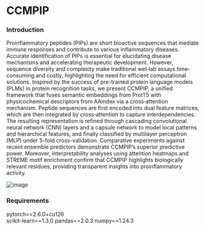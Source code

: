 # CCMPIP

### Introduction
Proinflammatory peptides (PIPs) are short bioactive sequences that mediate immune responses and contribute to various inflammatory diseases. Accurate identification of PIPs is essential for elucidating disease mechanisms and accelerating therapeutic development. However, sequence diversity and complexity make traditional wet‐lab assays time‐consuming and costly, highlighting the need for efficient computational solutions. Inspired by the success of pre-trained protein language models (PLMs) in protein recognition tasks, we present CCMPIP, a unified framework that fuses semantic embeddings from ProtT5 with physicochemical descriptors from AAindex via a cross‐attention mechanism. Peptide sequences are first encoded into dual feature matrices, which are then integrated by cross‐attention to capture interdependencies. The resulting representation is refined through cascading convolutional neural network (CNN) layers and a capsule network to model local patterns and hierarchical features, and finally classified by multilayer perceptron (MLP) under 5-fold cross-validation. Comparative experiments against recent ensemble predictors demonstrate CCMPIP’s superior predictive power. Moreover, interpretability analyses using attention heatmaps and STREME motif enrichment confirm that CCMPIP highlights biologically relevant residues, providing transparent insights into proinflammatory activity.

![image](https://github.com/user-attachments/assets/05e51491-e678-4559-80f1-d4decf0bdc64)

### Requirements
pytorch==2.6.0+cu126  
scikit-learn==1.3.0
pandas==2.0.3
numpy==1.24.3
